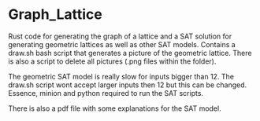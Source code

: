 # Graph_Lattice
Rust code for generating the graph of a lattice and a SAT solution for generating geometric lattices as well as other SAT models.
Contains a draw.sh bash script that generates a picture of the geometric lattice. There is also a script to delete all pictures (.png files within the folder). 

The geometric SAT model is really slow for inputs bigger than 12. The draw.sh script wont accept larger inputs then 12 but this can be changed. 
Essence, minion and python required to run the SAT scripts. 

There is also a pdf file with some explanations for the SAT model. 
